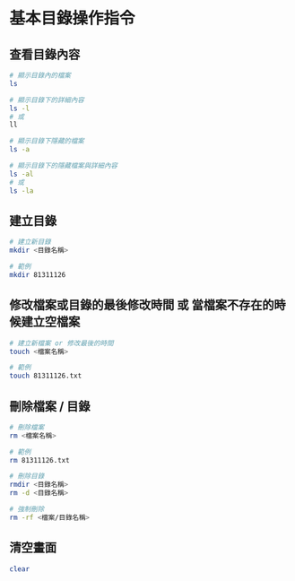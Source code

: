# 基本目錄操作指令

## 查看目錄內容
```bash
# 顯示目錄內的檔案
ls

# 顯示目錄下的詳細內容
ls -l
# 或
ll

# 顯示目錄下隱藏的檔案
ls -a

# 顯示目錄下的隱藏檔案與詳細內容
ls -al
# 或
ls -la
```

## 建立目錄
```bash
# 建立新目錄
mkdir <目錄名稱>

# 範例
mkdir 81311126
```

## 修改檔案或目錄的最後修改時間 或 當檔案不存在的時候建立空檔案
```bash
# 建立新檔案 or 修改最後的時間
touch <檔案名稱>

# 範例
touch 81311126.txt
```

## 刪除檔案 / 目錄
```bash
# 刪除檔案
rm <檔案名稱>

# 範例
rm 81311126.txt

# 刪除目錄
rmdir <目錄名稱>
rm -d <目錄名稱>

# 強制刪除
rm -rf <檔案/目錄名稱>

```

## 清空畫面
```bash
clear

```